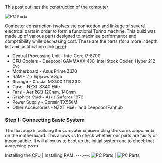 This post outlines the construction of the computer.

![PC Parts]({{site.url}}{{site.baseurl}}/assets/pcbuilding1.jpg)

Computer construction involves the connection and linkage of several electrical parts in order to form a functional Turing machine. This build was made up of various parts designed to maximise performance and compatibility while decreasing cost. These are the parts (for a more indepth list and justification click [here](https://blaze349.github.io/refactored-train/2018/01/03/PC-Final-Part-List.html)):

* Central Processing Unit - Intel Core i7-8700
* CPU Coolers - Deepcool GAMMAXX 400, Intel Stock Cooler, Hyper 212 Evo
* Motherboard - Asus Prime Z370
* RAM - 2 x Ripjaws V 8gb
* Storage - Crucial MX300 1TB SSD
* Case - NZXT S340 Elite
* Fans - Aer RGB 120mm, 140mm
* Graphics Card - Asus Geforce 1070
* Power Supply - Corsair TX550M
* Other Accessories - NZXT Hue+ and Deepcool Fanhub

### Step 1: Connecting Basic System

The first step in building the computer is assembling the core components on the motherboard. This allows us to check whether our parts are faulty or incompatible. It will allow us to boot up the initial system and to check that everything posts.

Installing the CPU | Installing RAM
:---:---:
![PC Parts]({{site.url}}{{site.baseurl}}/assets/pcbuilding1.jpg) | ![PC Parts]({{site.url}}{{site.baseurl}}/assets/pcbuilding1.jpg)

